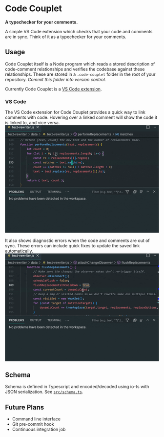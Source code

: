 # Code Couplet

**A typechecker for your comments.**

A simple VS Code extension which checks that your code and comments are in sync.
Think of it as a typechecker for your comments.

## Usage

Code Couplet itself is a Node program which reads a stored description of code-comment relationships and verifies the codebase against these relationships.
These are stored in a `.code-couplet` folder in the root of your repository.
_Commit this folder into version control._

Currently Code Couplet is a [VS Code extension](vscode-extension/).

### VS Code

The VS Code extension for Code Couplet provides a quick way to link comments with code.
Hovering over a linked comment will show the code it is linked to, and vice versa.
![Example 1](vscode-extension/examples/manual_pin_demo.gif)

It also shows diagnostic errors when the code and comments are out of sync.
These errors can include quick fixes to update the saved link automatically.
![Example 2](vscode-extension/examples/auto_pin_demo.gif)

## Schema

Schema is defined in Typescript and encoded/decoded using io-ts with JSON serialization.
See [`src/schema.ts`](src/schema.ts).

## Future Plans

- Command line interface
- Git pre-commit hook
- Continuous integration job
